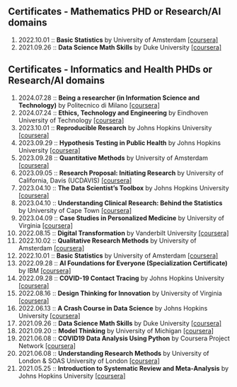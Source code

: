 
##  Certificates - Mathematics PHD or Research/AI domains

1. 2022.10.01 :: **Basic Statistics** by University of Amsterdam [[coursera]](https://www.coursera.org/account/accomplishments/verify/JTHFJU6BY4EM)
2. 2021.09.26 :: **Data Science Math Skills** by Duke University [[coursera]](https://www.coursera.org/account/accomplishments/verify/ZHMPNUULB3ZZ)


##  Certificates - Informatics and Health PHDs or Research/AI domains

1. 2024.07.28 :: **Being a researcher (in Information Science and Technology)** by Politecnico di Milano [[coursera]](https://www.coursera.org/account/accomplishments/verify/ZAKQGRBMEV6A)
2. 2024.07.24 :: **Ethics, Technology and Engineering** by Eindhoven University of Technology [[coursera]](https://www.coursera.org/account/accomplishments/verify/KYV5NR5ZUJYZ)
3. 2023.10.01 :: **Reproducible Research** by Johns Hopkins University [[coursera]](https://www.coursera.org/account/accomplishments/verify/TB9QEMK487JG)
4. 2023.09.29 :: **Hypothesis Testing in Public Health** by Johns Hopkins University [[coursera]](https://www.coursera.org/account/accomplishments/verify/JL8QEEUDVL2H)
5. 2023.09.28 :: **Quantitative Methods** by University of Amsterdam [[coursera]](https://www.coursera.org/account/accomplishments/verify/SUQ9QMMZ9EAX)
6. 2023.09.05 :: **Research Proposal: Initiating Research** by University of California, Davis (UCDAVIS) [[coursera]](https://www.coursera.org/account/accomplishments/verify/LVASMXWKQPT5)
7. 2023.04.10 :: **The Data Scientist’s Toolbox** by Johns Hopkins University [[coursera]](https://www.coursera.org/account/accomplishments/verify/ZD8VSEKXQZMS)
8. 2023.04.10 :: **Understanding Clinical Research: Behind the Statistics** by University of Cape Town [[coursera]](https://www.coursera.org/account/accomplishments/verify/8TGV97BM7KP7)
9. 2023.04.09 :: **Case Studies in Personalized Medicine** by University of Virginia [[coursera]](https://www.coursera.org/account/accomplishments/verify/SN2X64SS6CRN)
10. 2022.08.15 :: **Digital Transformation** by Vanderbilt University [[coursera]](https://www.coursera.org/account/accomplishments/verify/5VEFEF8Y5MQU)
11. 2022.10.02 :: **Qualitative Research Methods** by University of Amsterdam [[coursera]](https://www.coursera.org/account/accomplishments/verify/7V8M7J6J3TRR)
12. 2022.10.01 :: **Basic Statistics** by University of Amsterdam [[coursera]](https://www.coursera.org/account/accomplishments/verify/JTHFJU6BY4EM)
13. 2022.09.28 :: **AI Foundations for Everyone (Specialization Certificate)** by IBM [[coursera]](https://www.coursera.org/account/accomplishments/specialization/2Q9XZ6EEUVNR)
14. 2022.09.28 :: **COVID-19 Contact Tracing** by Johns Hopkins University [[coursera]](https://www.coursera.org/account/accomplishments/verify/BHHLUTZEDFMP)
15. 2022.08.16 :: **Design Thinking for Innovation** by University of Virginia [[coursera]](https://www.coursera.org/account/accomplishments/verify/D2D4NEZ994AS)
16. 2022.06.13 :: **A Crash Course in Data Science** by Johns Hopkins University [[coursera]](https://www.coursera.org/account/accomplishments/verify/JYGR5JUKEA4M)
17. 2021.09.26 :: **Data Science Math Skills** by Duke University [[coursera]](https://www.coursera.org/account/accomplishments/verify/ZHMPNUULB3ZZ)
18. 2021.09.20 :: **Model Thinking** by University of Michigan [[coursera]](https://www.coursera.org/account/accomplishments/verify/82Z5AVGFJJBG)
19. 2021.06.08 :: **COVID19 Data Analysis Using Python** by Coursera Project Network [[coursera]](https://www.coursera.org/account/accomplishments/verify/N3EDFV4HJFCT)
20. 2021.06.08 :: **Understanding Research Methods** by University of London & SOAS University of London [[coursera]](https://www.coursera.org/account/accomplishments/verify/P59MZUUDAAYZ)
21. 2021.05.25 :: **Introduction to Systematic Review and Meta-Analysis** by Johns Hopkins University [[coursera]](https://www.coursera.org/account/accomplishments/verify/DKNUCDD8H9EK)
